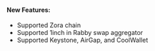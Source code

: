 #### New Features:

- Supported Zora chain
- Supported 1inch in Rabby swap aggregator
- Supported Keystone, AirGap, and CoolWallet
